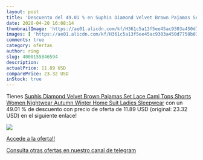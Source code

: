 ```yaml
---
layout: post
title: 'Descuento del 49.01 % en Suphis Diamond Velvet Brown Pajamas Set '
date: 2020-04-20 16:08:14
thumbnailImage: 'https://ae01.alicdn.com/kf/H361c5a13f5ee45ac9303a450d7750b03c/Suphis-Diamond-Velvet-Brown-Pajamas-Set-Lace-Cami-Tops-Shorts-Women-Nightwear-Autumn-Winter-Home-Suit.jpg_350x350._SL200_.jpg'
images: [ 'https://ae01.alicdn.com/kf/H361c5a13f5ee45ac9303a450d7750b03c/Suphis-Diamond-Velvet-Brown-Pajamas-Set-Lace-Cami-Tops-Shorts-Women-Nightwear-Autumn-Winter-Home-Suit.jpg_350x350._SL200_.jpg' ]
comments: true
category: ofertas
author: ring
slug: 4000155846594
description:
actualPrice: 11.89 USD
comparePrice: 23.32 USD
inStock: true
---
```


Tienes [Suphis Diamond Velvet Brown Pajamas Set Lace Cami Tops Shorts Women Nightwear Autumn Winter Home Suit Ladies Sleepwear](https://www.amazon.com/dp/4000155846594/?tag=redken08-20) con un 49.01 % de descuento con precio de oferta de 11.89 USD (original: 23.32 USD) en el siguiente enlace!

[![](https://ae01.alicdn.com/kf/H361c5a13f5ee45ac9303a450d7750b03c/Suphis-Diamond-Velvet-Brown-Pajamas-Set-Lace-Cami-Tops-Shorts-Women-Nightwear-Autumn-Winter-Home-Suit.jpg_350x350._SL200_.jpg)](https://www.amazon.com/dp/4000155846594/?tag=redken08-20)

[Accede a la oferta!!](https://www.amazon.com/dp/4000155846594/?tag=redken08-20)

[Consulta otras ofertas en nuestro canal de telegram](https://t.me/s/ofertas25)
